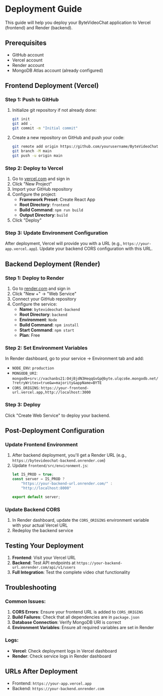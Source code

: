 # Deployment Guide

This guide will help you deploy your ByteVideoChat application to Vercel (frontend) and Render (backend).

## Prerequisites

- GitHub account
- Vercel account
- Render account
- MongoDB Atlas account (already configured)

## Frontend Deployment (Vercel)

### Step 1: Push to GitHub
1. Initialize git repository if not already done:
   ```bash
   git init
   git add .
   git commit -m "Initial commit"
   ```

2. Create a new repository on GitHub and push your code:
   ```bash
   git remote add origin https://github.com/yourusername/ByteVideoChat.git
   git branch -M main
   git push -u origin main
   ```

### Step 2: Deploy to Vercel
1. Go to [vercel.com](https://vercel.com) and sign in
2. Click "New Project"
3. Import your GitHub repository
4. Configure the project:
   - **Framework Preset**: Create React App
   - **Root Directory**: `frontend`
   - **Build Command**: `npm run build`
   - **Output Directory**: `build`
5. Click "Deploy"

### Step 3: Update Environment Configuration
After deployment, Vercel will provide you with a URL (e.g., `https://your-app.vercel.app`). Update your backend CORS configuration with this URL.

## Backend Deployment (Render)

### Step 1: Deploy to Render
1. Go to [render.com](https://render.com) and sign in
2. Click "New +" → "Web Service"
3. Connect your GitHub repository
4. Configure the service:
   - **Name**: `bytevideochat-backend`
   - **Root Directory**: `backend`
   - **Environment**: `Node`
   - **Build Command**: `npm install`
   - **Start Command**: `npm start`
   - **Plan**: Free

### Step 2: Set Environment Variables
In Render dashboard, go to your service → Environment tab and add:
- `NODE_ENV`: `production`
- `MONGODB_URI`: `mongodb+srv://vachanbs21:O4jBjdN3HeqqGvGp@byte.ulqcs6e.mongodb.net/?retryWrites=true&w=majority&appName=BYTE`
- `CORS_ORIGINS`: `https://your-frontend-url.vercel.app,http://localhost:3000`

### Step 3: Deploy
Click "Create Web Service" to deploy your backend.

## Post-Deployment Configuration

### Update Frontend Environment
1. After backend deployment, you'll get a Render URL (e.g., `https://bytevideochat-backend.onrender.com`)
2. Update `frontend/src/environment.js`:
   ```javascript
   let IS_PROD = true;
   const server = IS_PROD ?
       "https://your-backend-url.onrender.com/" :
       "http://localhost:8000"
   
   export default server;
   ```

### Update Backend CORS
1. In Render dashboard, update the `CORS_ORIGINS` environment variable with your actual Vercel URL
2. Redeploy the backend service

## Testing Your Deployment

1. **Frontend**: Visit your Vercel URL
2. **Backend**: Test API endpoints at `https://your-backend-url.onrender.com/api/v1/users`
3. **Full Integration**: Test the complete video chat functionality

## Troubleshooting

### Common Issues:
1. **CORS Errors**: Ensure your frontend URL is added to `CORS_ORIGINS`
2. **Build Failures**: Check that all dependencies are in `package.json`
3. **Database Connection**: Verify MongoDB URI is correct
4. **Environment Variables**: Ensure all required variables are set in Render

### Logs:
- **Vercel**: Check deployment logs in Vercel dashboard
- **Render**: Check service logs in Render dashboard

## URLs After Deployment
- Frontend: `https://your-app.vercel.app`
- Backend: `https://your-backend.onrender.com`
